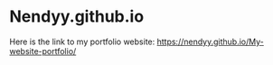 # Nendyy.github.io
Here is the link to my portfolio website: https://nendyy.github.io/My-website-portfolio/
